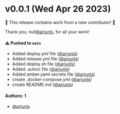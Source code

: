 # v0.0.1 (Wed Apr 26 2023)

:tada: This release contains work from a new contributor! :tada:

Thank you, null[@arjunls](https://github.com/arjunls), for all your work!

#### ⚠️ Pushed to `main`

- Added deploy.yml file ([@arjunls](https://github.com/arjunls))
- Added release.yml file ([@arjunls](https://github.com/arjunls))
- Added deploy.sh file ([@arjunls](https://github.com/arjunls))
- Added .autorc file ([@arjunls](https://github.com/arjunls))
- Added amber.yaml secrets file ([@arjunls](https://github.com/arjunls))
- create .docker-compose.yml ([@arjunls](https://github.com/arjunls))
- create README.md ([@arjunls](https://github.com/arjunls))

#### Authors: 1

- [@arjunls](https://github.com/arjunls)
